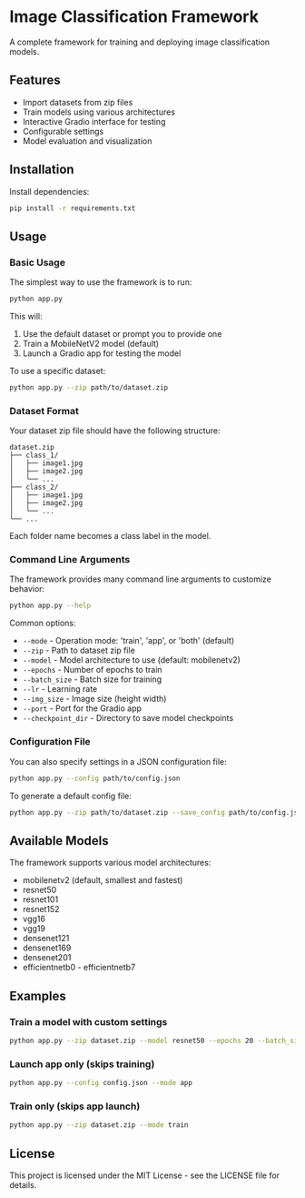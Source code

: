 # Image Classification Framework

A complete framework for training and deploying image classification models.

## Features

- Import datasets from zip files
- Train models using various architectures
- Interactive Gradio interface for testing
- Configurable settings
- Model evaluation and visualization

## Installation

Install dependencies:

```bash
pip install -r requirements.txt
```

## Usage

### Basic Usage

The simplest way to use the framework is to run:

```bash
python app.py
```

This will:
1. Use the default dataset or prompt you to provide one
2. Train a MobileNetV2 model (default)
3. Launch a Gradio app for testing the model

To use a specific dataset:

```bash
python app.py --zip path/to/dataset.zip
```

### Dataset Format

Your dataset zip file should have the following structure:

```
dataset.zip
├── class_1/
│   ├── image1.jpg
│   ├── image2.jpg
│   └── ...
├── class_2/
│   ├── image1.jpg
│   ├── image2.jpg
│   └── ...
└── ...
```

Each folder name becomes a class label in the model.

### Command Line Arguments

The framework provides many command line arguments to customize behavior:

```bash
python app.py --help
```

Common options:

- `--mode` - Operation mode: 'train', 'app', or 'both' (default)
- `--zip` - Path to dataset zip file
- `--model` - Model architecture to use (default: mobilenetv2)
- `--epochs` - Number of epochs to train
- `--batch_size` - Batch size for training
- `--lr` - Learning rate
- `--img_size` - Image size (height width)
- `--port` - Port for the Gradio app
- `--checkpoint_dir` - Directory to save model checkpoints

### Configuration File

You can also specify settings in a JSON configuration file:

```bash
python app.py --config path/to/config.json
```

To generate a default config file:

```bash
python app.py --zip path/to/dataset.zip --save_config path/to/config.json --mode train
```

## Available Models

The framework supports various model architectures:

- mobilenetv2 (default, smallest and fastest)
- resnet50
- resnet101
- resnet152
- vgg16
- vgg19
- densenet121
- densenet169
- densenet201
- efficientnetb0 - efficientnetb7

## Examples

### Train a model with custom settings

```bash
python app.py --zip dataset.zip --model resnet50 --epochs 20 --batch_size 16 --img_size 299 299
```

### Launch app only (skips training)

```bash
python app.py --config config.json --mode app
```

### Train only (skips app launch)

```bash
python app.py --zip dataset.zip --mode train
```

## License

This project is licensed under the MIT License - see the LICENSE file for details. 